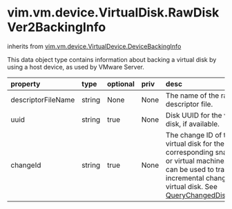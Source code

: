 vim.vm.device.VirtualDisk.RawDiskVer2BackingInfo
================================================
inherits from [vim.vm.device.VirtualDevice.DeviceBackingInfo](docs/vim.vm.device.VirtualDevice.DeviceBackingInfo.md)


This data object type contains information about backing a virtual disk by   using a host device, as used by VMware Server.

| property | type | optional | priv | desc |
|:---------|:-----|:---------|:-----|:-----|
| descriptorFileName | string | None | None | The name of the raw disk descriptor file. |
| uuid | string | true | None | Disk UUID for the virtual disk, if available. |
| changeId | string | true | None | The change ID of the virtual disk for the corresponding  snapshot or virtual machine. This can be used to track  incremental changes to a virtual disk. See   <a href="vim.VirtualMachine.md#queryChangedDiskAreas">QueryChangedDiskAreas</a>. |



